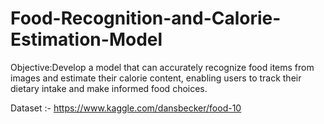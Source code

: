 # Food-Recognition-and-Calorie-Estimation-Model

Objective:Develop a model that can accurately recognize food items from images and estimate their calorie content, enabling users to track their dietary intake and make informed food choices.

Dataset :- https://www.kaggle.com/dansbecker/food-10
